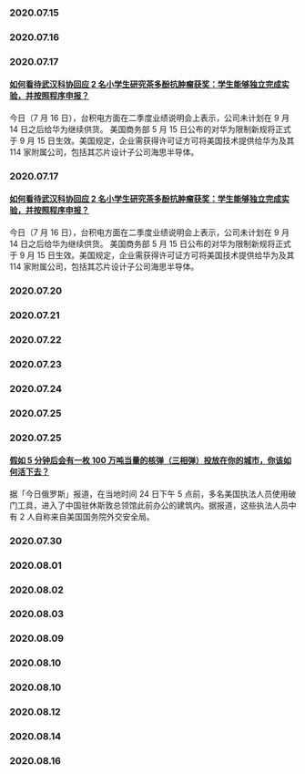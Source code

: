 ### 2020.07.15
### 2020.07.16
### 2020.07.17
#### [如何看待武汉科协回应 2 名小学生研究茶多酚抗肿瘤获奖：学生能够独立完成实验，并按照程序申报？](https://www.zhihu.com/question/406401509)
今日（7 月 16 日），台积电方面在二季度业绩说明会上表示，公司未计划在 9 月 14 日之后给华为继续供货。 美国商务部 5 月 15 日公布的对华为限制新规将正式于 9 月 15 日生效。美国规定，企业需获得许可证方可将美国技术提供给华为及其 114 家附属公司，包括其芯片设计子公司海思半导体。
### 2020.07.17
#### [如何看待武汉科协回应 2 名小学生研究茶多酚抗肿瘤获奖：学生能够独立完成实验，并按照程序申报？](https://www.zhihu.com/question/406401509)
今日（7 月 16 日），台积电方面在二季度业绩说明会上表示，公司未计划在 9 月 14 日之后给华为继续供货。 美国商务部 5 月 15 日公布的对华为限制新规将正式于 9 月 15 日生效。美国规定，企业需获得许可证方可将美国技术提供给华为及其 114 家附属公司，包括其芯片设计子公司海思半导体。
### 2020.07.20
### 2020.07.21
### 2020.07.22
### 2020.07.23
### 2020.07.24
### 2020.07.25
### 2020.07.25
#### [假如 5 分钟后会有一枚 100 万吨当量的核弹（三相弹）投放在你的城市，你该如何活下去？](https://www.zhihu.com/question/409065513)
据「今日俄罗斯」报道，在当地时间 24 日下午 5 点前，多名美国执法人员使用破门工具，进入了中国驻休斯敦总领馆此前办公的建筑内。据报道，这些执法人员中有 2 人自称来自美国国务院外交安全局。
### 2020.07.30
### 2020.08.01
### 2020.08.02
### 2020.08.03
### 2020.08.09
### 2020.08.10
### 2020.08.10
### 2020.08.12
### 2020.08.14
### 2020.08.16
